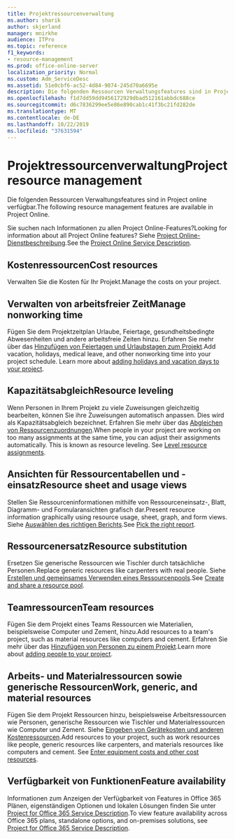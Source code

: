 ```yaml
---
title: Projektressourcenverwaltung
ms.author: sharik
author: skjerland
manager: mnirkhe
audience: ITPro
ms.topic: reference
f1_keywords:
- resource-management
ms.prod: office-online-server
localization_priority: Normal
ms.custom: Adm_ServiceDesc
ms.assetid: 51e0cbf6-ac52-4d84-9074-245d70a6695e
description: Die folgenden Ressourcen Verwaltungsfeatures sind in Project online verfügbar.
ms.openlocfilehash: f1d7dd59dd9456172929dbad512161abbdc688ce
ms.sourcegitcommit: d6c7836299ee5e86e890cab1c41f3bc21fd282de
ms.translationtype: MT
ms.contentlocale: de-DE
ms.lasthandoff: 10/22/2019
ms.locfileid: "37631594"
---
```

# <a name="project-resource-management"></a><span data-ttu-id="b1d99-103">Projektressourcenverwaltung</span><span class="sxs-lookup"><span data-stu-id="b1d99-103">Project resource management</span></span>

<span data-ttu-id="b1d99-104">Die folgenden Ressourcen Verwaltungsfeatures sind in Project online verfügbar.</span><span class="sxs-lookup"><span data-stu-id="b1d99-104">The following resource management features are available in Project Online.</span></span>
  
<span data-ttu-id="b1d99-105">Sie suchen nach Informationen zu allen Project Online-Features?</span><span class="sxs-lookup"><span data-stu-id="b1d99-105">Looking for information about all Project Online features?</span></span> <span data-ttu-id="b1d99-106">Siehe [Project Online-Dienstbeschreibung](project-online-service-description.md).</span><span class="sxs-lookup"><span data-stu-id="b1d99-106">See the [Project Online Service Description](project-online-service-description.md).</span></span>
  
## <a name="cost-resources"></a><span data-ttu-id="b1d99-107">Kostenressourcen</span><span class="sxs-lookup"><span data-stu-id="b1d99-107">Cost resources</span></span>

<span data-ttu-id="b1d99-108">Verwalten Sie die Kosten für Ihr Projekt.</span><span class="sxs-lookup"><span data-stu-id="b1d99-108">Manage the costs on your project.</span></span>
  
## <a name="manage-nonworking-time"></a><span data-ttu-id="b1d99-109">Verwalten von arbeitsfreier Zeit</span><span class="sxs-lookup"><span data-stu-id="b1d99-109">Manage nonworking time</span></span>

<span data-ttu-id="b1d99-p102">Fügen Sie dem Projektzeitplan Urlaube, Feiertage, gesundheitsbedingte Abwesenheiten und andere arbeitsfreie Zeiten hinzu. Erfahren Sie mehr über das [Hinzufügen von Feiertagen und Urlaubstagen zum Projekt](https://go.microsoft.com/fwlink/p/?LinkId=271337).</span><span class="sxs-lookup"><span data-stu-id="b1d99-p102">Add vacation, holidays, medical leave, and other nonworking time into your project schedule. Learn more about [adding holidays and vacation days to your project](https://go.microsoft.com/fwlink/p/?LinkId=271337).</span></span>
  
## <a name="resource-leveling"></a><span data-ttu-id="b1d99-112">Kapazitätsabgleich</span><span class="sxs-lookup"><span data-stu-id="b1d99-112">Resource leveling</span></span>

<span data-ttu-id="b1d99-p103">Wenn Personen in Ihrem Projekt zu viele Zuweisungen gleichzeitig bearbeiten, können Sie ihre Zuweisungen automatisch anpassen. Dies wird als Kapazitätsabgleich bezeichnet. Erfahren Sie mehr über das [Abgleichen von Ressourcenzuordnungen](https://go.microsoft.com/fwlink/p/?LinkId=271348).</span><span class="sxs-lookup"><span data-stu-id="b1d99-p103">When people in your project are working on too many assignments at the same time, you can adjust their assignments automatically. This is known as resource leveling. See [Level resource assignments](https://go.microsoft.com/fwlink/p/?LinkId=271348).</span></span>
  
## <a name="resource-sheet-and-usage-views"></a><span data-ttu-id="b1d99-116">Ansichten für Ressourcentabellen und -einsatz</span><span class="sxs-lookup"><span data-stu-id="b1d99-116">Resource sheet and usage views</span></span>

<span data-ttu-id="b1d99-117">Stellen Sie Ressourceninformationen mithilfe von Ressourceneinsatz-, Blatt, Diagramm- und Formularansichten grafisch dar.</span><span class="sxs-lookup"><span data-stu-id="b1d99-117">Present resource information graphically using resource usage, sheet, graph, and form views.</span></span> <span data-ttu-id="b1d99-118">Siehe [Auswählen des richtigen Berichts](https://go.microsoft.com/fwlink/?LinkId=402920).</span><span class="sxs-lookup"><span data-stu-id="b1d99-118">See [Pick the right report](https://go.microsoft.com/fwlink/?LinkId=402920).</span></span>
  
## <a name="resource-substitution"></a><span data-ttu-id="b1d99-119">Ressourcenersatz</span><span class="sxs-lookup"><span data-stu-id="b1d99-119">Resource substitution</span></span>

<span data-ttu-id="b1d99-120">Ersetzen Sie generische Ressourcen wie Tischler durch tatsächliche Personen.</span><span class="sxs-lookup"><span data-stu-id="b1d99-120">Replace generic resources like carpenters with real people.</span></span> <span data-ttu-id="b1d99-121">Siehe [Erstellen und gemeinsames Verwenden eines Ressourcenpools](https://go.microsoft.com/fwlink/?LinkId=402921).</span><span class="sxs-lookup"><span data-stu-id="b1d99-121">See [Create and share a resource pool](https://go.microsoft.com/fwlink/?LinkId=402921).</span></span>
  
## <a name="team-resources"></a><span data-ttu-id="b1d99-122">Teamressourcen</span><span class="sxs-lookup"><span data-stu-id="b1d99-122">Team resources</span></span>

<span data-ttu-id="b1d99-123">Fügen Sie dem Projekt eines Teams Ressourcen wie Materialien, beispielsweise Computer und Zement, hinzu.</span><span class="sxs-lookup"><span data-stu-id="b1d99-123">Add resources to a team's project, such as material resources like computers and cement.</span></span> <span data-ttu-id="b1d99-124">Erfahren Sie mehr über das [Hinzufügen von Personen zu einem Projekt](https://go.microsoft.com/fwlink/p/?LinkId=271347).</span><span class="sxs-lookup"><span data-stu-id="b1d99-124">Learn more about [adding people to your project](https://go.microsoft.com/fwlink/p/?LinkId=271347).</span></span>
  
## <a name="work-generic-and-material-resources"></a><span data-ttu-id="b1d99-125">Arbeits- und Materialressourcen sowie generische Ressourcen</span><span class="sxs-lookup"><span data-stu-id="b1d99-125">Work, generic, and material resources</span></span>

<span data-ttu-id="b1d99-p107">Fügen Sie dem Projekt Ressourcen hinzu, beispielsweise Arbeitsressourcen wie Personen, generische Ressourcen wie Tischler und Materialressourcen wie Computer und Zement. Siehe [Eingeben von Gerätekosten und anderen Kostenressourcen](https://go.microsoft.com/fwlink/?LinkId=402922).</span><span class="sxs-lookup"><span data-stu-id="b1d99-p107">Add resources to your project, such as work resources like people, generic resources like carpenters, and materials resources like computers and cement. See [Enter equipment costs and other cost resources](https://go.microsoft.com/fwlink/?LinkId=402922).</span></span>
  
## <a name="feature-availability"></a><span data-ttu-id="b1d99-128">Verfügbarkeit von Funktionen</span><span class="sxs-lookup"><span data-stu-id="b1d99-128">Feature availability</span></span>

<span data-ttu-id="b1d99-129">Informationen zum Anzeigen der Verfügbarkeit von Features in Office 365 Plänen, eigenständigen Optionen und lokalen Lösungen finden Sie unter [Project for Office 365 Service Description](project-online-service-description.md).</span><span class="sxs-lookup"><span data-stu-id="b1d99-129">To view feature availability across Office 365 plans, standalone options, and on-premises solutions, see [Project for Office 365 Service Description](project-online-service-description.md).</span></span>
  

